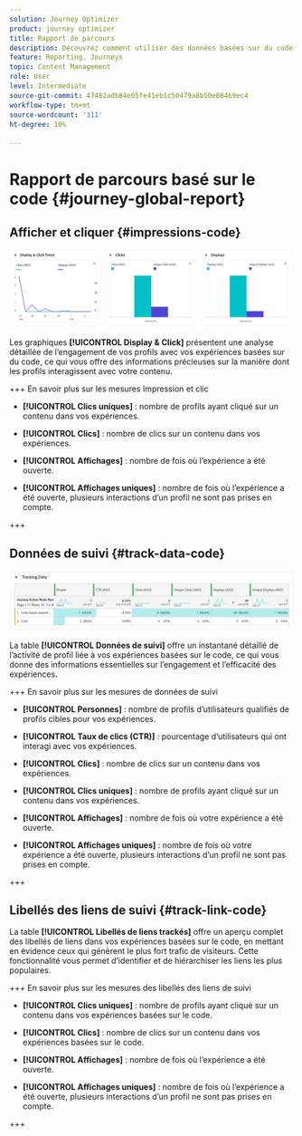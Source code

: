 ```yaml
---
solution: Journey Optimizer
product: journey optimizer
title: Rapport de parcours
description: Découvrez comment utiliser des données basées sur du code du rapport de parcours
feature: Reporting, Journeys
topic: Content Management
role: User
level: Intermediate
source-git-commit: 47482adb84e05fe41eb1c50479a8b50e00469ec4
workflow-type: tm+mt
source-wordcount: '311'
ht-degree: 10%

---
```


# Rapport de parcours basé sur le code {#journey-global-report}

## Afficher et cliquer {#impressions-code}

![](assets/code-based-display.png)

Les graphiques **[!UICONTROL Display &amp; Click]** présentent une analyse détaillée de l’engagement de vos profils avec vos expériences basées sur du code, ce qui vous offre des informations précieuses sur la manière dont les profils interagissent avec votre contenu.

+++ En savoir plus sur les mesures Impression et clic

* **[!UICONTROL Clics uniques]** : nombre de profils ayant cliqué sur un contenu dans vos expériences.

* **[!UICONTROL Clics]** : nombre de clics sur un contenu dans vos expériences.

* **[!UICONTROL Affichages]** : nombre de fois où l’expérience a été ouverte.

* **[!UICONTROL Affichages uniques]** : nombre de fois où l’expérience a été ouverte, plusieurs interactions d’un profil ne sont pas prises en compte.

+++

## Données de suivi {#track-data-code}

![](assets/code-based-tracking-data.png)

La table **[!UICONTROL Données de suivi]** offre un instantané détaillé de l’activité de profil liée à vos expériences basées sur le code, ce qui vous donne des informations essentielles sur l’engagement et l’efficacité des expériences.

+++ En savoir plus sur les mesures de données de suivi

* **[!UICONTROL Personnes]** : nombre de profils d’utilisateurs qualifiés de profils cibles pour vos expériences.

* **[!UICONTROL Taux de clics (CTR)]** : pourcentage d’utilisateurs qui ont interagi avec vos expériences.

* **[!UICONTROL Clics]** : nombre de clics sur un contenu dans vos expériences.

* **[!UICONTROL Clics uniques]** : nombre de profils ayant cliqué sur un contenu dans vos expériences.

* **[!UICONTROL Affichages]** : nombre de fois où votre expérience a été ouverte.

* **[!UICONTROL Affichages uniques]** : nombre de fois où votre expérience a été ouverte, plusieurs interactions d’un profil ne sont pas prises en compte.

+++

## Libellés des liens de suivi {#track-link-code}

La table **[!UICONTROL Libellés de liens trackés]** offre un aperçu complet des libellés de liens dans vos expériences basées sur le code, en mettant en évidence ceux qui génèrent le plus fort trafic de visiteurs. Cette fonctionnalité vous permet d’identifier et de hiérarchiser les liens les plus populaires.

+++ En savoir plus sur les mesures des libellés des liens de suivi

* **[!UICONTROL Clics uniques]** : nombre de profils ayant cliqué sur un contenu dans vos expériences basées sur le code.

* **[!UICONTROL Clics]** : nombre de clics sur un contenu dans vos expériences basées sur le code.

* **[!UICONTROL Affichages]** : nombre de fois où l’expérience a été ouverte.

* **[!UICONTROL Affichages uniques]** : nombre de fois où l’expérience a été ouverte, plusieurs interactions d’un profil ne sont pas prises en compte.

+++
